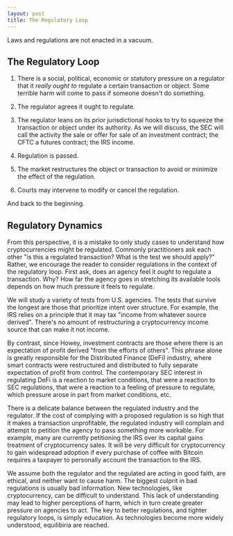 ```yaml
---
layout: post
title: The Regulatory Loop
---
```


Laws and regulations are not enacted in a vacuum. 


## The Regulatory Loop

1. There is a social, political, economic or statutory pressure on a regulator that it _really ought to_ regulate a certain transaction or object. Some terrible harm will come to pass if someone doesn't do something.

2. The regulator agrees it ought to regulate.

3. The regulator leans on its prior jurisdictional hooks to try to squeeze the transaction or object under its authority. As we will discuss, the SEC will call the activity the sale or offer for sale of an investment contract; the CFTC a futures contract; the IRS income.

4. Regulation is passed.

5. The market restructures the object or transaction to avoid or minimize the effect of the regulation.

6. Courts may intervene to modify or cancel the regulation.

And back to the beginning.

## Regulatory Dynamics

From this perspective, it is a mistake to only study cases to understand how cryptocurrencies might be regulated. Commonly practitioners ask each other "is this a regulated transaction? What is the test we should apply?" Rather, we encourage the reader to consider regulations in the context of the regulatory loop. First ask, does an agency feel it _ought_ to regulate a transaction. Why? How far the agency goes in stretching its available tools depends on how much pressure it feels to regulate.

We will study a variety of tests from U.S. agencies. The tests that survive the longest are those that prioritize intent over structure. For example, the IRS relies on a principle that it may tax "income from whatever source derived". There's no amount of restructuring a cryptocurrency income source that can make it not income.

By contrast, since Howey, investment contracts are those where there is an expectation of profit derived "from the efforts of others". This phrase alone is greatly responsible for the Distributed Finance (DeFi) industry, where smart contracts were restructured and distributed to fully separate expectation of profit from control. The contemporary SEC interest in regulating DeFi is a reaction to market conditions, that were a reaction to SEC regulations, that were a reaction to a feeling of pressure to regulate, which pressure arose in part from market conditions, etc.

There is a delicate balance between the regulated industry and the regulator. If the cost of complying with a proposed regulation is so high that it makes a transaction unprofitable, the regulated industry will complain and attempt to petition the agency to pass something more workable. For example, many are currently petitioning the IRS over its capital gains treatment of cryptocurrency sales. It will be very difficult for cryptocurrency to gain widespread adoption if every purchase of coffee with Bitcoin requires a taxpayer to personally account the transaction to the IRS.

We assume both the regulator and the regulated are acting in good faith, are ethical, and neither want to cause harm. The biggest culprit in bad regulations is usually bad information. New technologies, like cryptocurrency, can be difficult to understand. This lack of understanding may lead to higher perceptions of harm, which in turn create greater pressure on agencies to act. The key to better regulations, and tighter regulatory loops, is simply education. As technologies become more widely understood, equilibiria are reached.
